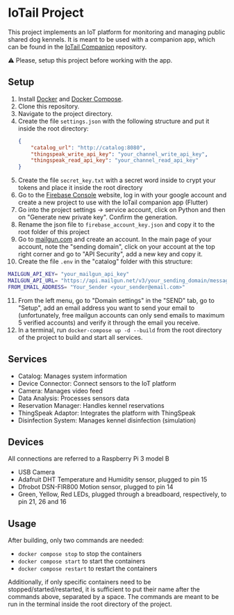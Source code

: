 # IoTail Project

This project implements an IoT platform for monitoring and managing public shared dog kennels.
It is meant to be used with a companion app, which can be found in the [IoTail Companion](https://github.com/Pergo01/IoTail_Companion.git) repository.

⚠️ Please, setup this project before working with the app.

## Setup

1. Install [Docker](https://www.docker.com/) and [Docker Compose](https://docs.docker.com/compose/install/).
2. Clone this repository.
3. Navigate to the project directory.
4. Create the file `settings.json` with the following structure and put it inside the root directory:
    ```json
    {
        "catalog_url": "http://catalog:8080",
        "thingspeak_write_api_key": "your_channel_write_api_key",
        "thingspeak_read_api_key": "your_channel_read_api_key"
    }
    ```
5. Create the file `secret_key.txt` with a secret word inside to crypt your tokens and place it inside the root directory
6. Go to the [Firebase Console](https://console.firebase.google.com/) website, log in with your google account and create a new project to use with the IoTail companion app (Flutter)
7. Go into the project settings -> service account, click on Python and then on "Generate new private key". Confirm the generation.
8. Rename the json file to `firebase_account_key.json` and copy it to the root folder of this project
9. Go to [mailgun.com](https://www.mailgun.com/) and create an account. In the main page of your account, note the "sending domain", click on your account at the top right corner and go to "API Security", add a new key and copy it.
10. Create the file `.env` in the "catalog" folder with this structure:
```bash
MAILGUN_API_KEY= "your_mailgun_api_key"
MAILGUN_API_URL= "https://api.mailgun.net/v3/your_sending_domain/messages"
FROM_EMAIL_ADDRESS= "Your_Sender <your_sender@email.com>"
```
11. From the left menu, go to "Domain settings" in the "SEND" tab, go to "Setup", add an email address you want to send your email to (unfortunately, free mailgun accounts can only send emails to maximum 5 verified accounts) and verify it through the email you receive.
12. In a terminal, run `docker-compose up -d --build` from the root directory of the project to build and start all services.

## Services

- Catalog: Manages system information
- Device Connector: Connect sensors to the IoT platform
- Camera: Manages video feed
- Data Analysis: Processes sensors data
- Reservation Manager: Handles kennel reservations
- ThingSpeak Adaptor: Integrates the platform with ThingSpeak
- Disinfection System: Manages kennel disinfection (simulation)

## Devices

All connections are referred to a Raspberry Pi 3 model B
- USB Camera
- Adafruit DHT Temperature and Humidity sensor, plugged to pin 15
- Dfrobot DSN-FIR800 Motion sensor, plugged to pin 14
- Green, Yellow, Red LEDs, plugged through a breadboard, respectively, to pin 21, 26 and 16

## Usage

After building, only two commands are needed:
- `docker compose stop` to stop the containers
- `docker compose start` to start the containers
- `docker compose restart` to restart the containers

Additionally, if only specific containers need to be stopped/started/restarted, it is sufficient to put their name after the commands above, separated by a space.
The commands are meant to be run in the terminal inside the root directory of the project.

<!--

## Contributing

[Add contribution guidelines here]

## License

[Add license information here] -->